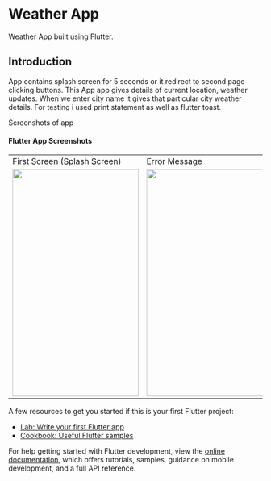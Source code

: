 # Weather App

Weather App built using Flutter.

## Introduction

App contains splash screen for 5 seconds or it redirect to second page clicking buttons. This App app gives details of current location, weather updates.
When we enter city name it gives that particular city weather details. For testing i used print statement as well as flutter toast.

Screenshots of app


#### Flutter App Screenshots

<table>
  <tr>
    <td>First Screen (Splash Screen)</td>
     <td>Error Message</td>
     <td>Current city weather details</td>
    <td>Selected city weather details</td>
  </tr>
  <tr>
    <td><img src="https://user-images.githubusercontent.com/60030358/201295670-cbb93918-2a8c-4a28-86de-c21cda4d7986.jpg" width=250 height=450></td>
    <td><img src="https://user-images.githubusercontent.com/60030358/201295711-9236b7a2-66ec-4348-88de-08613660c51a.jpg" width=250 height=450></td>
    <td><img src="https://user-images.githubusercontent.com/60030358/201295714-38db4b81-8401-40d1-ba3d-a99267ac2468.jpg" width=250 height=450></td>
    <td><img src="https://user-images.githubusercontent.com/60030358/201295718-901d2f60-bfb3-44f5-96e6-e3e11474703c.jpg" width=250 height=450></td>
  </tr>
 </table>
 

A few resources to get you started if this is your first Flutter project:

- [Lab: Write your first Flutter app](https://docs.flutter.dev/get-started/codelab)
- [Cookbook: Useful Flutter samples](https://docs.flutter.dev/cookbook)

For help getting started with Flutter development, view the
[online documentation](https://docs.flutter.dev/), which offers tutorials,
samples, guidance on mobile development, and a full API reference.
